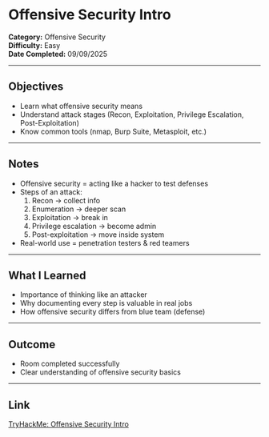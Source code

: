 # Offensive Security Intro

**Category:** Offensive Security  
**Difficulty:** Easy  
**Date Completed:** 09/09/2025  

---

## Objectives
- Learn what offensive security means  
- Understand attack stages (Recon, Exploitation, Privilege Escalation, Post-Exploitation)  
- Know common tools (nmap, Burp Suite, Metasploit, etc.)

---

## Notes
- Offensive security = acting like a hacker to test defenses  
- Steps of an attack:
  1. Recon → collect info  
  2. Enumeration → deeper scan  
  3. Exploitation → break in  
  4. Privilege escalation → become admin  
  5. Post-exploitation → move inside system  
- Real-world use = penetration testers & red teamers  

---

## What I Learned
- Importance of thinking like an attacker  
- Why documenting every step is valuable in real jobs  
- How offensive security differs from blue team (defense)

---

## Outcome
- Room completed successfully  
- Clear understanding of offensive security basics  

---

## Link
[TryHackMe: Offensive Security Intro](https://tryhackme.com/room/offensivesecurityintro)
